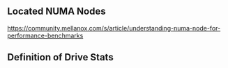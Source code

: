 

## Located NUMA Nodes

https://community.mellanox.com/s/article/understanding-numa-node-for-performance-benchmarks

## Definition of Drive Stats

